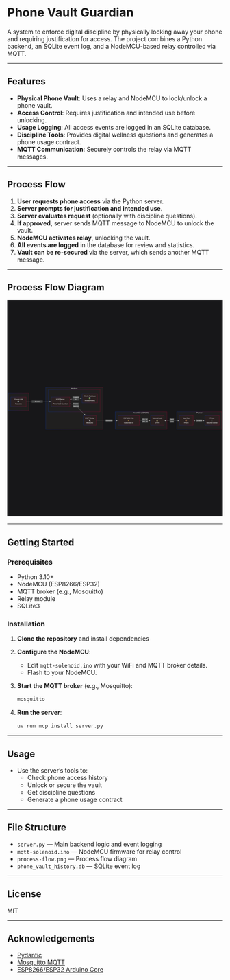 # Phone Vault Guardian

A system to enforce digital discipline by physically locking away your phone and requiring justification for access. The project combines a Python backend, an SQLite event log, and a NodeMCU-based relay controlled via MQTT.

---

## Features

- **Physical Phone Vault**: Uses a relay and NodeMCU to lock/unlock a phone vault.
- **Access Control**: Requires justification and intended use before unlocking.
- **Usage Logging**: All access events are logged in an SQLite database.
- **Discipline Tools**: Provides digital wellness questions and generates a phone usage contract.
- **MQTT Communication**: Securely controls the relay via MQTT messages.

---

## Process Flow

1. **User requests phone access** via the Python server.
2. **Server prompts for justification and intended use**.
3. **Server evaluates request** (optionally with discipline questions).
4. **If approved**, server sends MQTT message to NodeMCU to unlock the vault.
5. **NodeMCU activates relay**, unlocking the vault.
6. **All events are logged** in the database for review and statistics.
7. **Vault can be re-secured** via the server, which sends another MQTT message.

---

## Process Flow Diagram

![Process Flow Diagram](process-flow.png)

---

## Getting Started

### Prerequisites

- Python 3.10+
- NodeMCU (ESP8266/ESP32)
- MQTT broker (e.g., Mosquitto)
- Relay module
- SQLite3

### Installation

1. **Clone the repository** and install dependencies

2. **Configure the NodeMCU**:
    - Edit `mqtt-solenoid.ino` with your WiFi and MQTT broker details.
    - Flash to your NodeMCU.

3. **Start the MQTT broker** (e.g., Mosquitto):
    ```bash
    mosquitto
    ```

4. **Run the server**:
    ```bash
    uv run mcp install server.py
    ```

---

## Usage

- Use the server’s tools to:
    - Check phone access history
    - Unlock or secure the vault
    - Get discipline questions
    - Generate a phone usage contract

---

## File Structure

- `server.py` — Main backend logic and event logging
- `mqtt-solenoid.ino` — NodeMCU firmware for relay control
- `process-flow.png` — Process flow diagram
- `phone_vault_history.db` — SQLite event log

---

## License

MIT

---

## Acknowledgements

- [Pydantic](https://pydantic-docs.helpmanual.io/)
- [Mosquitto MQTT](https://mosquitto.org/)
- [ESP8266/ESP32 Arduino Core](https://github.com/esp8266/Arduino)